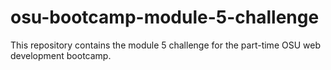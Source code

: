 # osu-bootcamp-module-5-challenge
This repository contains the module 5 challenge for the part-time OSU web development bootcamp.
